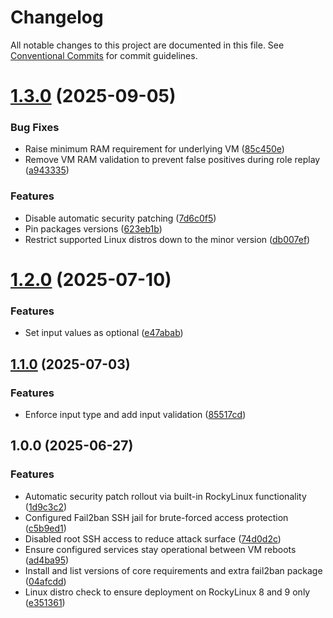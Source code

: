 # Changelog

All notable changes to this project are documented in this file. See
[Conventional Commits](https://conventionalcommits.org) for commit guidelines.

# [1.3.0](https://github.com/ewcloud/ewc-ansible-role-ssh-bastion/compare/1.2.0...1.3.0) (2025-09-05)


### Bug Fixes

* Raise minimum RAM requirement for underlying VM ([85c450e](https://github.com/ewcloud/ewc-ansible-role-ssh-bastion/commit/85c450ed71d15a5ad59b1e21bc57f67addd98b6c))
* Remove VM RAM validation to prevent false positives during role replay ([a943335](https://github.com/ewcloud/ewc-ansible-role-ssh-bastion/commit/a9433352ab8c616ea94b532dfca6a85d0862f435))


### Features

* Disable automatic security patching ([7d6c0f5](https://github.com/ewcloud/ewc-ansible-role-ssh-bastion/commit/7d6c0f55f347413cb0e87eb9d4edbb9e4945e9d3))
* Pin packages versions ([623eb1b](https://github.com/ewcloud/ewc-ansible-role-ssh-bastion/commit/623eb1b7f9489c9c45e98a5fc2a1dfdf8632ea00))
* Restrict supported Linux distros down to the minor version ([db007ef](https://github.com/ewcloud/ewc-ansible-role-ssh-bastion/commit/db007ef4eafdc597785ce59a82a5c97d52845fad))

# [1.2.0](https://gitlab.eumetsat.int/HP-EWC/ewc-community-hub/ewcloud/ewc-ansible-role-ssh-bastion/compare/1.1.0...1.2.0) (2025-07-10)


### Features

* Set input values as optional ([e47abab](https://gitlab.eumetsat.int/HP-EWC/ewc-community-hub/ewcloud/ewc-ansible-role-ssh-bastion/commit/e47abab940963cd17c2a389775507462b5cb115c))

## [1.1.0](https://gitlab.eumetsat.int/HP-EWC/ewc-community-hub/ewcloud/ewc-ansible-role-ssh-bastion/compare/1.0.0...1.1.0) (2025-07-03)

### Features

* Enforce input type and add input validation ([85517cd](https://gitlab.eumetsat.int/HP-EWC/ewc-community-hub/ewcloud/ewc-ansible-role-ssh-bastion/commit/85517cdb63e97162f639e1cc269d2ad6b17e5b19))

## 1.0.0 (2025-06-27)

### Features

* Automatic security patch rollout via built-in RockyLinux functionality ([1d9c3c2](https://gitlab.eumetsat.int/HP-EWC/ewc-community-hub/ewcloud/ewc-ansible-role-ssh-bastion/commit/1d9c3c209624b9d158d179bf4ba1398a06f405be))
* Configured Fail2ban SSH jail for brute-forced access protection ([c5b9ed1](https://gitlab.eumetsat.int/HP-EWC/ewc-community-hub/ewcloud/ewc-ansible-role-ssh-bastion/commit/c5b9ed1f0d384ff69fab4f4fce12c6b2dd717407))
* Disabled root SSH access to reduce attack surface ([74d0d2c](https://gitlab.eumetsat.int/HP-EWC/ewc-community-hub/ewcloud/ewc-ansible-role-ssh-bastion/commit/74d0d2c55af0f1c8a89f00d78b73a6a7e5d18f6e))
* Ensure configured services stay operational between VM reboots ([ad4ba95](https://gitlab.eumetsat.int/HP-EWC/ewc-community-hub/ewcloud/ewc-ansible-role-ssh-bastion/commit/ad4ba957bc495df00c0007eb301c6338aea074c1))
* Install and list versions of core requirements and extra fail2ban package ([04afcdd](https://gitlab.eumetsat.int/HP-EWC/ewc-community-hub/ewcloud/ewc-ansible-role-ssh-bastion/commit/04afcdd84ea855d4058ea938d3e0adba5653bf3f))
* Linux distro check to ensure deployment on RockyLinux 8 and 9 only ([e351361](https://gitlab.eumetsat.int/HP-EWC/ewc-community-hub/ewcloud/ewc-ansible-role-ssh-bastion/commit/e351361fb95334ce322f6ae7fd2de9cc21920043))
